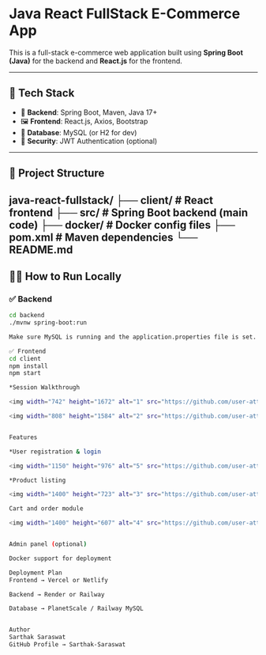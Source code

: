 # Java React FullStack E-Commerce App

This is a full-stack e-commerce web application built using **Spring Boot (Java)** for the backend and **React.js** for the frontend.

---

## 🔧 Tech Stack

- 🚀 **Backend**: Spring Boot, Maven, Java 17+
- 🖼️ **Frontend**: React.js, Axios, Bootstrap
- 💾 **Database**: MySQL (or H2 for dev)
- 🔐 **Security**: JWT Authentication (optional)

---

## 📁 Project Structure

java-react-fullstack/
├── client/ # React frontend
├── src/ # Spring Boot backend (main code)
├── docker/ # Docker config files
├── pom.xml # Maven dependencies
└── README.md
---

## 🧑‍💻 How to Run Locally

### ✅ Backend

```bash
cd backend
./mvnw spring-boot:run

Make sure MySQL is running and the application.properties file is set.

✅ Frontend
cd client
npm install
npm start

*Session Walkthrough

<img width="742" height="1672" alt="1" src="https://github.com/user-attachments/assets/05711092-0f39-4511-a0ec-c5a5bd5f9c6b" />

<img width="808" height="1584" alt="2" src="https://github.com/user-attachments/assets/e1cb3c77-9264-4489-9a16-52d568155d75" />


Features

*User registration & login

<img width="1150" height="976" alt="5" src="https://github.com/user-attachments/assets/9efed0b7-0dc3-4809-ba3f-89fd3aa87baf" />

*Product listing

<img width="1400" height="723" alt="3" src="https://github.com/user-attachments/assets/fc1eb692-775d-4e86-a65f-17d9840871f1" />

Cart and order module

<img width="1400" height="607" alt="4" src="https://github.com/user-attachments/assets/cf7acb68-8b03-4491-94bd-9cf0938251c1" />


Admin panel (optional)

Docker support for deployment

Deployment Plan
Frontend → Vercel or Netlify

Backend → Render or Railway

Database → PlanetScale / Railway MySQL


Author
Sarthak Saraswat
GitHub Profile → Sarthak-Saraswat
